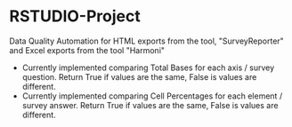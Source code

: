 # RSTUDIO-Project
Data Quality Automation for HTML exports from the tool, "SurveyReporter" and Excel exports from the tool "Harmoni"
- Currently implemented comparing Total Bases for each axis / survey question. Return True if 
values are the same, False is values are different.
- Currently implemented comparing Cell Percentages for each element / survey answer. Return 
True if values are the same, False is values are different.
